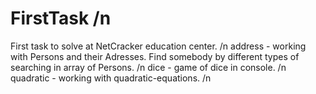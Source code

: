 # FirstTask /n
First task to solve at NetCracker education center. /n
address - working with Persons and their Adresses. Find somebody by different types of searching in array of Persons. /n
dice - game of dice in console. /n
quadratic - working with quadratic-equations. /n
